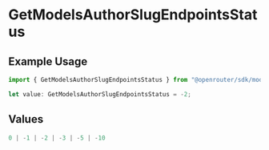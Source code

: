 # GetModelsAuthorSlugEndpointsStatus

## Example Usage

```typescript
import { GetModelsAuthorSlugEndpointsStatus } from "@openrouter/sdk/models/operations";

let value: GetModelsAuthorSlugEndpointsStatus = -2;
```

## Values

```typescript
0 | -1 | -2 | -3 | -5 | -10
```